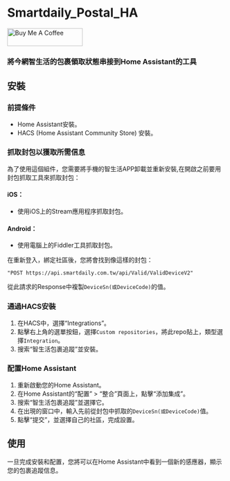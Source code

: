 # Smartdaily_Postal_HA
<a href="https://www.buymeacoffee.com/andyching168" target="_blank"><img src="https://cdn.buymeacoffee.com/buttons/default-orange.png" alt="Buy Me A Coffee" height="41" width="174"></a>
### 將今網智生活的包裹領取狀態串接到Home Assistant的工具

## 安裝

### 前提條件

- Home Assistant安裝。
- HACS (Home Assistant Community Store) 安裝。

### 抓取封包以獲取所需信息

為了使用這個組件，您需要將手機的智生活APP卸載並重新安裝,在開啟之前要用封包抓取工具來抓取封包：

#### iOS：

- 使用iOS上的Stream應用程序抓取封包。

#### Android：

- 使用電腦上的Fiddler工具抓取封包。

在重新登入，綁定社區後，您將會找到像這樣的封包：

```
"POST https://api.smartdaily.com.tw/api/Valid/ValidDeviceV2"
```

從此請求的Response中複製`DeviceSn(或DeviceCode)`的值。

### 通過HACS安裝

1. 在HACS中，選擇“Integrations”。
2. 點擊右上角的選單按鈕，選擇`Custom repositories`，將此repo貼上，類型選擇`Integration`。
3. 搜索“智生活包裹追蹤”並安裝。

### 配置Home Assistant

1. 重新啟動您的Home Assistant。
2. 在Home Assistant的“配置” > “整合”頁面上，點擊“添加集成”。
3. 搜索“智生活包裹追蹤”並選擇它。
4. 在出現的窗口中，輸入先前從封包中抓取的`DeviceSn(或DeviceCode)`值。
5. 點擊“提交”，並選擇自己的社區，完成設置。

## 使用

一旦完成安裝和配置，您將可以在Home Assistant中看到一個新的感應器，顯示您的包裹追蹤信息。
